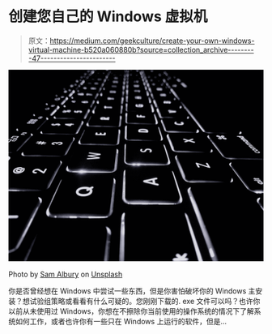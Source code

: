 # 创建您自己的 Windows 虚拟机

> 原文：<https://medium.com/geekculture/create-your-own-windows-virtual-machine-b520a060880b?source=collection_archive---------47----------------------->

![](img/df0c1a5f706af653558bdb1b9a75d541.png)

Photo by [Sam Albury](https://unsplash.com/@sammisamuel21?utm_source=medium&utm_medium=referral) on [Unsplash](https://unsplash.com?utm_source=medium&utm_medium=referral)

你是否曾经想在 Windows 中尝试一些东西，但是你害怕破坏你的 Windows 主安装？想试验组策略或看看有什么可疑的。您刚刚下载的. exe 文件可以吗？也许你以前从未使用过 Windows，你想在不擦除你当前使用的操作系统的情况下了解系统如何工作，或者也许你有一些只在 Windows 上运行的软件，但是…